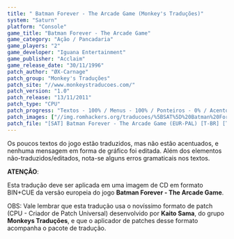 ```yaml
---
title: " Batman Forever - The Arcade Game (Monkey's Traduções)"
system: "Saturn"
platform: "Console"
game_title: "Batman Forever - The Arcade Game"
game_category: "Ação / Pancadaria"
game_players: "2"
game_developer: "Iguana Entertainment"
game_publisher: "Acclaim"
game_release_date: "30/11/1996"
patch_author: "ØX-Carnage"
patch_group: "Monkey's Traduções"
patch_site: "//www.monkeystraducoes.com/"
patch_version: "1.0"
patch_release: "13/11/2011"
patch_type: "CPU"
patch_progress: "Textos - 100% / Menus - 100% / Ponteiros - 0% / Acentos - 0% / Gráficos - 0%"
patch_images: ["//img.romhackers.org/traducoes/%5BSAT%5D%20Batman%20Forever%20-%20The%20Arcade%20Game%20-%20Monkey's%20Tradu%C3%A7%C3%B5es%20-%201.png","//img.romhackers.org/traducoes/%5BSAT%5D%20Batman%20Forever%20-%20The%20Arcade%20Game%20-%20Monkey's%20Tradu%C3%A7%C3%B5es%20-%202.jpg","//img.romhackers.org/traducoes/%5BSAT%5D%20Batman%20Forever%20-%20The%20Arcade%20Game%20-%20Monkey's%20Tradu%C3%A7%C3%B5es%20-%203.png"]
patch_file: "[SAT] Batman Forever - The Arcade Game (EUR-PAL) [T-BR] [T-ØX-Carnage G-Monkey's Traduções] [V-1.0 A-2011].zip"
---
```

Os poucos textos do jogo estão traduzidos, mas não estão acentuados, e nenhuma mensagem em forma de gráfico foi editada. Além dos elementos não-traduzidos/editados, nota-se alguns erros gramaticais nos textos.

<b>ATENÇÃO</b>:

Esta tradução deve ser aplicada em uma imagem de CD em formato BIN+CUE da versão europeia do jogo <b>Batman Forever - The Arcade Game</b>.

OBS: Vale lembrar que esta tradução usa o novíssimo formato de patch (CPU - Criador de Patch Universal) desenvolvido por <b>Kaito Sama</b>, do grupo <b>Monkeys Traduções</b>, e que o aplicador de patches desse formato acompanha o pacote de tradução.

